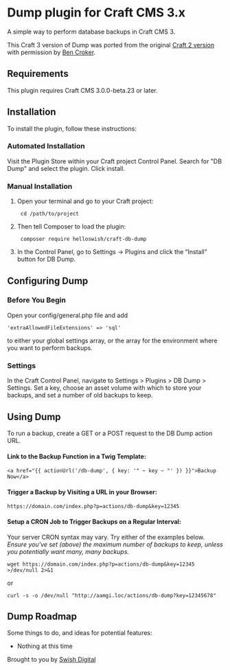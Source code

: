 # Dump plugin for Craft CMS 3.x

A simple way to perform database backups in Craft CMS 3.

This Craft 3 version of Dump was ported from the original [Craft 2 version](https://github.com/putyourlightson/craft-dump) with permission by [Ben Croker](https://github.com/putyourlightson).


## Requirements
This plugin requires Craft CMS 3.0.0-beta.23 or later.

## Installation

To install the plugin, follow these instructions:

### Automated Installation

Visit the Plugin Store within your Craft project Control Panel. Search for "DB Dump" and select the plugin. Click install.

### Manual Installation

1. Open your terminal and go to your Craft project:

        cd /path/to/project

2. Then tell Composer to load the plugin:

        composer require helloswish/craft-db-dump

3. In the Control Panel, go to Settings → Plugins and click the “Install” button for DB Dump.

## Configuring Dump

### Before You Begin

Open your config/general.php file and add

	'extraAllowedFileExtensions' => 'sql'

to either your global settings array, or the array for the environment where you want to perform backups.

### Settings

In the Craft Control Panel, navigate to Settings > Plugins > DB Dump > Settings. Set a key, choose an asset volume with which to store your backups, and set a number of old backups to keep.

## Using Dump

To run a backup, create a GET or a POST request to the DB Dump action URL.

#### Link to the Backup Function in a Twig Template:

	<a href="{{ actionUrl('/db-dump', { key: '" ~ key ~ "' }) }}">Backup Now</a>

#### Trigger a Backup by Visiting a URL in your Browser:

	https://domain.com/index.php?p=actions/db-dump&key=12345

#### Setup a CRON Job to Trigger Backups on a Regular Interval:

Your server CRON syntax may vary. Try either of the examples below. *Ensure you've set (above) the maximum number of backups to keep, unless you potentially want many, many backups.*

	wget https://domain.com/index.php?p=actions/db-dump&key=12345 >/dev/null 2>&1
or

	curl -s -o /dev/null "http://aamgi.loc/actions/db-dump?key=12345678"

## Dump Roadmap

Some things to do, and ideas for potential features:

* Nothing at this time

Brought to you by [Swish Digital](https://helloswish.com)
